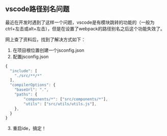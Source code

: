 ## vscode路径别名问题

最近在开发时遇到了这样一个问题，vscode是有模块跳转的功能的（一般为ctrl+左击或alt+左击），但是在设置了webpack的路径别名之后这个功能失效了。

网上查了资料后，找到了解决方式如下：

1. 在项目根位置创建一个jsconfig.json
2. 配置jsconfig.json
```jsx
{
  "include": [
    "./src/**/*"
  ],
  "compilerOptions": {
    "baseUrl": ".",
    "paths": {
        "components/*": ["src/components/*"],
        "utils": ["src/utils/utils.js"],
    },
  }
}
```
3. 重启ide，搞定！